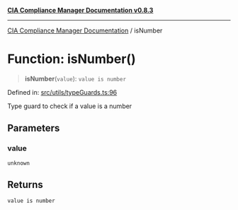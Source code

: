 [**CIA Compliance Manager Documentation v0.8.3**](../README.md)

***

[CIA Compliance Manager Documentation](../globals.md) / isNumber

# Function: isNumber()

> **isNumber**(`value`): `value is number`

Defined in: [src/utils/typeGuards.ts:96](https://github.com/Hack23/cia-compliance-manager/blob/368d5a1330a94df78d48c65d28962bd0f7cab363/src/utils/typeGuards.ts#L96)

Type guard to check if a value is a number

## Parameters

### value

`unknown`

## Returns

`value is number`
